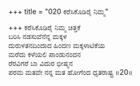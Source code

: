 +++
title = "020 ಕರೆಸಿಕೊಡಿರೈ ನಿಮ್ಮ"

+++
ಕರೆಸಿಕೊಡಿರೈ ನಿಮ್ಮ ಚಿತ್ತಕೆ  
ಬರಿಸಿ ನಡಸುವೆನೆನ್ನ ಮಕ್ಕಳ  
ದುರುಳತನದಿಂದಾದ ಹಿಂದಣ ಮಕ್ಕಳಾಟಿಕೆಯ   
ಮರೆದು ಕಳೆಯಲಿ ಪಾಂಡುನಂದನ  
ರೆರವಿಗರೆ ಬಾ ವಿದುರ ಭೀಷ್ಮನ     
ಪರಮ ಮತವೇ ನನ್ನ ಮತ ಹೋಗೆಂದ ಧೃತರಾಷ್ಟ್ರ     ॥20॥